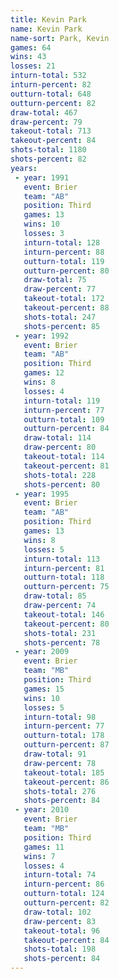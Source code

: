 ```yaml
---
title: Kevin Park
name: Kevin Park
name-sort: Park, Kevin
games: 64
wins: 43
losses: 21
inturn-total: 532
inturn-percent: 82
outturn-total: 648
outturn-percent: 82
draw-total: 467
draw-percent: 79
takeout-total: 713
takeout-percent: 84
shots-total: 1180
shots-percent: 82
years:
 - year: 1991
   event: Brier
   team: "AB"
   position: Third
   games: 13
   wins: 10
   losses: 3
   inturn-total: 128
   inturn-percent: 88
   outturn-total: 119
   outturn-percent: 80
   draw-total: 75
   draw-percent: 77
   takeout-total: 172
   takeout-percent: 88
   shots-total: 247
   shots-percent: 85
 - year: 1992
   event: Brier
   team: "AB"
   position: Third
   games: 12
   wins: 8
   losses: 4
   inturn-total: 119
   inturn-percent: 77
   outturn-total: 109
   outturn-percent: 84
   draw-total: 114
   draw-percent: 80
   takeout-total: 114
   takeout-percent: 81
   shots-total: 228
   shots-percent: 80
 - year: 1995
   event: Brier
   team: "AB"
   position: Third
   games: 13
   wins: 8
   losses: 5
   inturn-total: 113
   inturn-percent: 81
   outturn-total: 118
   outturn-percent: 75
   draw-total: 85
   draw-percent: 74
   takeout-total: 146
   takeout-percent: 80
   shots-total: 231
   shots-percent: 78
 - year: 2009
   event: Brier
   team: "MB"
   position: Third
   games: 15
   wins: 10
   losses: 5
   inturn-total: 98
   inturn-percent: 77
   outturn-total: 178
   outturn-percent: 87
   draw-total: 91
   draw-percent: 78
   takeout-total: 185
   takeout-percent: 86
   shots-total: 276
   shots-percent: 84
 - year: 2010
   event: Brier
   team: "MB"
   position: Third
   games: 11
   wins: 7
   losses: 4
   inturn-total: 74
   inturn-percent: 86
   outturn-total: 124
   outturn-percent: 82
   draw-total: 102
   draw-percent: 83
   takeout-total: 96
   takeout-percent: 84
   shots-total: 198
   shots-percent: 84
---
```

